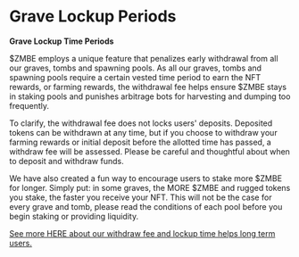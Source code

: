 # Grave Lockup Periods

**Grave Lockup Time Periods**

$ZMBE employs a unique feature that penalizes early withdrawal from all our graves, tombs and spawning pools. As all our graves, tombs and spawning pools require a certain vested time period to earn the NFT rewards, or farming rewards, the withdrawal fee helps ensure $ZMBE stays in staking pools and punishes arbitrage bots for harvesting and dumping too frequently. 

To clarify, the withdrawal fee does not locks users' deposits. Deposited tokens can be withdrawn at any time, but if you choose to withdraw your farming rewards or initial deposit before the allotted time has passed, a withdraw fee will be assessed. Please be careful and thoughtful about when to deposit and withdraw funds. 

We have also created a fun way to encourage users to stake more $ZMBE for longer. Simply put: in some graves, the MORE $ZMBE and rugged tokens you stake, the faster you receive your NFT. This will not be the case for every grave and tomb, please read the conditions of each pool before you begin staking or providing liquidity. 

[See more HERE about our withdraw fee and lockup time helps long term users.](../../../tokenomics/early-withdraw-fees.md)

